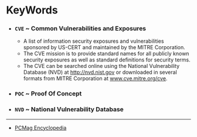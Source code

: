 # KeyWords
- ### `CVE` ~ Common Vulnerabilities and Exposures 
  - A list of information security exposures and vulnerabilities sponsored by US-CERT and maintained by the MITRE Corporation. 
  - The CVE mission is to provide standard names for all publicly known security exposures as well as standard definitions for security terms. 
  - The CVE can be searched online using the National Vulnerability Database (NVD) at http://nvd.nist.gov or downloaded in several formats from MITRE Corporation at www.cve.mitre.org/cve.

- ### `POC` ~ Proof Of Concept
- ### `NVD` ~ National Vulnerability Database

---

- [PCMag Encyclopedia](https://www.pcmag.com/encyclopedia)
